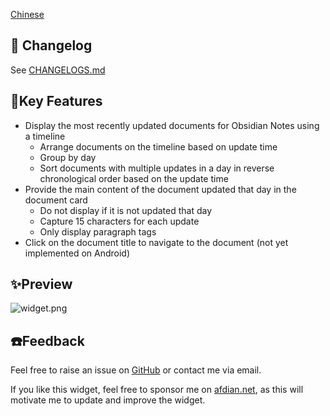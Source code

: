 
[Chinese](./README_zh_CN.md)

## 🚀 Changelog

See [CHANGELOGS.md](./CHANGELOGS.md)

## 🐯Key Features

* Display the most recently updated documents for Obsidian Notes using a timeline
  * Arrange documents on the timeline based on update time
  * Group by day
  * Sort documents with multiple updates in a day in reverse chronological order based on the update time
* Provide the main content of the document updated that day in the document card
  * Do not display if it is not updated that day
  * Capture 15 characters for each update
  * Only display paragraph tags
* Click on the document title to navigate to the document (not yet implemented on Android)


## ✨Preview 
![widget.png](https://s2.loli.net/2024/06/06/JjP4ZrUIl3Hizu1.jpg)



## ☎️Feedback

Feel free to raise an issue on [GitHub](https://github.com/lovelife88/siyuan-widget-lastedupdated) or contact me via email.

If you like this widget, feel free to sponsor me on [afdian.net](https://afdian.net/a/lovelife88), as this will motivate me to update and improve the widget.